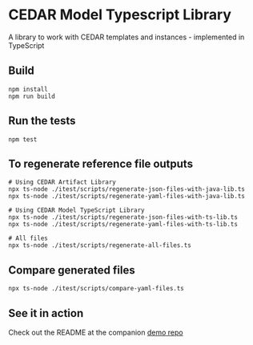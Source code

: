 # CEDAR Model Typescript Library
A library to work with CEDAR templates and instances - implemented in TypeScript

## Build
```shell
npm install
npm run build
```

## Run the tests
```shell
npm test
```

## To regenerate reference file outputs
```shell
# Using CEDAR Artifact Library
npx ts-node ./itest/scripts/regenerate-json-files-with-java-lib.ts
npx ts-node ./itest/scripts/regenerate-yaml-files-with-java-lib.ts

# Using CEDAR Model TypeScript Library
npx ts-node ./itest/scripts/regenerate-json-files-with-ts-lib.ts
npx ts-node ./itest/scripts/regenerate-yaml-files-with-ts-lib.ts

# All files
npx ts-node ./itest/scripts/regenerate-all-files.ts
```

## Compare generated files
```shell
npx ts-node ./itest/scripts/compare-yaml-files.ts
```

## See it in action
Check out the README at the companion [demo repo](https://github.com/metadatacenter/cedar-model-typescript-library-demo)
